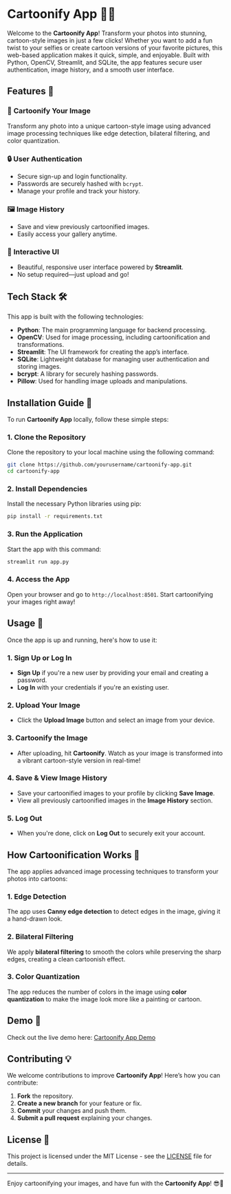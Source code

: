 # Cartoonify App 🎨✨

Welcome to the **Cartoonify App**! Transform your photos into stunning, cartoon-style images in just a few clicks! Whether you want to add a fun twist to your selfies or create cartoon versions of your favorite pictures, this web-based application makes it quick, simple, and enjoyable. Built with Python, OpenCV, Streamlit, and SQLite, the app features secure user authentication, image history, and a smooth user interface.

## Features 🚀

### 🎨 **Cartoonify Your Image**
Transform any photo into a unique cartoon-style image using advanced image processing techniques like edge detection, bilateral filtering, and color quantization.

### 🔒 **User Authentication**
- Secure sign-up and login functionality.
- Passwords are securely hashed with `bcrypt`.
- Manage your profile and track your history.

### 🖼️ **Image History**
- Save and view previously cartoonified images.
- Easily access your gallery anytime.

### 🌟 **Interactive UI**
- Beautiful, responsive user interface powered by **Streamlit**.
- No setup required—just upload and go!

## Tech Stack 🛠️

This app is built with the following technologies:

- **Python**: The main programming language for backend processing.
- **OpenCV**: Used for image processing, including cartoonification and transformations.
- **Streamlit**: The UI framework for creating the app’s interface.
- **SQLite**: Lightweight database for managing user authentication and storing images.
- **bcrypt**: A library for securely hashing passwords.
- **Pillow**: Used for handling image uploads and manipulations.

## Installation Guide 🚀

To run **Cartoonify App** locally, follow these simple steps:

### 1. Clone the Repository

Clone the repository to your local machine using the following command:

```bash
git clone https://github.com/yourusername/cartoonify-app.git
cd cartoonify-app
```

### 2. Install Dependencies

Install the necessary Python libraries using pip:

```bash
pip install -r requirements.txt
```

### 3. Run the Application

Start the app with this command:

```bash
streamlit run app.py
```

### 4. Access the App

Open your browser and go to `http://localhost:8501`. Start cartoonifying your images right away!

## Usage 📖

Once the app is up and running, here's how to use it:

### 1. **Sign Up or Log In**
- **Sign Up** if you're a new user by providing your email and creating a password.
- **Log In** with your credentials if you're an existing user.

### 2. **Upload Your Image**
- Click the **Upload Image** button and select an image from your device.

### 3. **Cartoonify the Image**
- After uploading, hit **Cartoonify**. Watch as your image is transformed into a vibrant cartoon-style version in real-time!

### 4. **Save & View Image History**
- Save your cartoonified images to your profile by clicking **Save Image**.
- View all previously cartoonified images in the **Image History** section.

### 5. **Log Out**
- When you're done, click on **Log Out** to securely exit your account.

## How Cartoonification Works 🎨

The app applies advanced image processing techniques to transform your photos into cartoons:

### 1. **Edge Detection** 
The app uses **Canny edge detection** to detect edges in the image, giving it a hand-drawn look.

### 2. **Bilateral Filtering** 
We apply **bilateral filtering** to smooth the colors while preserving the sharp edges, creating a clean cartoonish effect.

### 3. **Color Quantization**
The app reduces the number of colors in the image using **color quantization** to make the image look more like a painting or cartoon.

## Demo 🎥

Check out the live demo here: [Cartoonify App Demo](https://www.linkedin.com/posts/abdullah-mir-211658230_imageprocessing-python-computervision-activity-7258410270388092928-TMSu?utm_source=share&utm_medium=member_desktop)

## Contributing 💡

We welcome contributions to improve **Cartoonify App**! Here’s how you can contribute:

1. **Fork** the repository.
2. **Create a new branch** for your feature or fix.
3. **Commit** your changes and push them.
4. **Submit a pull request** explaining your changes.

## License 📜

This project is licensed under the MIT License - see the [LICENSE](LICENSE) file for details.

---

Enjoy cartoonifying your images, and have fun with the **Cartoonify App**! 😎🎉
